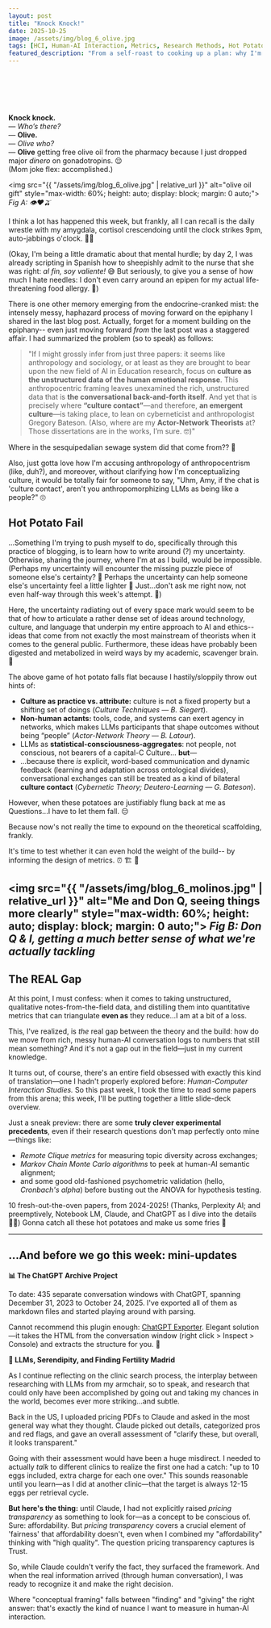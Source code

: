 ```yaml
---
layout: post
title: "Knock Knock!"
date: 2025-10-25
image: /assets/img/blog_6_olive.jpg
tags: [HCI, Human-AI Interaction, Metrics, Research Methods, Hot Potato Theory, Fertility Journey, Conceptual Framing]
featured_description: "From a self-roast to cooking up a plan: why I'm diving into Human-Computer Interaction research to find metrics that capture the messy, meaningful space between 'finding' and 'giving' the right answer."
---
```


<br>
<br>
<br>
<br>

**Knock knock.**  
— _Who’s there?_  
— **Olive.**  
— _Olive who?_  
— **Olive** getting free olive oil from the pharmacy because I just dropped major _dinero_ on gonadotropins. 😌  
(Mom joke flex: accomplished.)

<img src="{{ "/assets/img/blog_6_olive.jpg" | relative_url }}" alt="olive oil gift" style="max-width: 60%; height: auto; display: block; margin: 0 auto;">
*Fig A: 👁️❤️🫒*

I think a lot has happened this week, but frankly, all I can recall is the daily wrestle with my amygdala, cortisol crescendoing until the clock strikes 9pm, auto-jabbings o'clock. 💉💉 

(Okay, I'm being a little dramatic about that mental hurdle; by day 2, I was already scripting in Spanish how to sheepishly admit to the nurse that she was right: *al fin, soy valiente!* 😅 But seriously, to give you a sense of how much I hate needles: I don't even carry around an epipen for my actual life-threatening food allergy. 😬)

There is one other memory emerging from the endocrine-cranked mist: the intensely messy, haphazard process of moving forward on the epiphany I shared in the last blog post. Actually, forget for a moment building on the epiphany-- even just moving forward *from* the last post was a staggered affair. I had summarized the problem (so to speak) as follows: 

> "If I might grossly infer from just three papers: it seems like anthropology and sociology, or at least as they are brought to bear upon the new field of AI in Education research, focus on **culture as the unstructured data of the human emotional response**. This anthropocentric framing leaves unexamined the rich, unstructured data that is **the conversational back-and-forth itself**. And yet that is precisely where **“culture contact”**—and therefore, **an emergent culture**—is taking place, to lean on cyberneticist and anthropologist Gregory Bateson. (Also, where are my **Actor-Network Theorists** at? Those dissertations are in the works, I’m sure. 🤓)"

Where in the sesquipedalian sewage system did that come from?? 🚮 

Also, just gotta love how I'm accusing anthropology of anthropocentrism (like, duh?), and moreover, without clarifying how I'm conceptualizing culture, it would be totally fair for someone to say, "Uhm, Amy, if the chat is 'culture contact', aren't you anthropomorphizing LLMs as being like a people?" 🙄

## Hot Potato Fail 

...Something I'm trying to push myself to do, specifically through this practice of blogging, is to learn how to write around (?) my uncertainty. Otherwise, sharing the journey, where I'm at as I build, would be impossible. (Perhaps my uncertainty will encounter the missing puzzle piece of someone else's certainty? 🤞 Perhaps the uncertainty can help someone else's uncertainty feel a little lighter 🫶 Just...don't ask me right now, not even half-way through this week's attempt. 🫠)

Here, the uncertainty radiating out of every space mark would seem to be that of how to articulate a rather dense set of ideas around technology, culture, and language that underpin my entire approach to AI and ethics-- ideas that come from not exactly the most mainstream of theorists when it comes to the general public. 
Furthermore, these ideas have probably been digested and metabolized in weird ways by my academic, scavenger brain. 🦝 

The above game of hot potato falls flat because I hastily/sloppily throw out hints of: 
- **Culture as practice vs. attribute:** culture is not a fixed property but a shifting set of doings (_Culture Techniques — B. Siegert_).
- **Non-human actants:** tools, code, and systems can exert agency in networks, which makes LLMs participants that shape outcomes without being “people” (_Actor-Network Theory — B. Latour_).
- LLMs as **statistical-consciousness-aggregates**: not people, not conscious, not bearers of a capital-C Culture... **but**—
- ...because there _is_ explicit, word-based communication and dynamic feedback (learning and adaptation across ontological divides), conversational exchanges can still be treated as a kind of bilateral **culture contact** (_Cybernetic Theory; Deutero-Learning — G. Bateson_).

However, when these potatoes are justifiably flung back at me as Questions...I have to let them fall. 😔

Because now's not really the time to expound on the theoretical scaffolding, frankly. 

It's time to test whether it can even hold the weight of the build-- by informing the design of metrics. ⏰ 🏗️ 📐

<img src="{{ "/assets/img/blog_6_molinos.jpg" | relative_url }}" alt="Me and Don Q, seeing things more clearly" style="max-width: 60%; height: auto; display: block; margin: 0 auto;">
*Fig B: Don Q & I, getting a much better sense of what we're actually tackling*
---

## The REAL Gap

At this point, I must confess: when it comes to taking unstructured, qualitative notes-from-the-field data, and distilling them into quantitative metrics that can triangulate **even as** they reduce...I am at a bit of a loss.

This, I've realized, is _the_ real gap between the theory and the build: how do we move from rich, messy human-AI conversation logs to numbers that still mean something? And it's not a gap out in the field—just in my current knowledge.

It turns out, of course, there's an entire field obsessed with exactly this kind of translation—one I hadn't properly explored before: _Human-Computer Interaction Studies._ So this past week, I took the time to read some papers from this arena; this week, I'll be putting together a little slide-deck overview.

Just a sneak preview: there are some **truly clever experimental precedents**, even if their research questions don't map perfectly onto mine—things like:

- _Remote Clique metrics_ for measuring topic diversity across exchanges;
- _Markov Chain Monte Carlo algorithms_ to peek at human-AI semantic alignment;
- and some good old-fashioned psychometric validation (hello, _Cronbach's alpha_) before busting out the ANOVA for hypothesis testing.

10 fresh-out-the-oven papers, from 2024-2025! (Thanks, Perplexity AI; and preemptively, Notebook LM, Claude, and ChatGPT as I dive into the details 🦾💪) Gonna catch all these hot potatoes and make us some fries 🍟

---
## ...And before we go this week: mini-updates

**📊 The ChatGPT Archive Project**

To date: 435 separate conversation windows with ChatGPT, spanning December 31, 2023 to October 24, 2025. I've exported all of them as markdown files and started playing around with parsing.

Cannot recommend this plugin enough: [ChatGPT Exporter](https://chromewebstore.google.com/detail/chatgpt-exporter-chatgpt/ilmdofdhpnhffldihboadndccenlnfll). Elegant solution—it takes the HTML from the conversation window (right click > Inspect > Console) and extracts the structure for you. 🙏

**🏥 LLMs, Serendipity, and Finding Fertility Madrid**

As I continue reflecting on the clinic search process, the interplay between researching with LLMs from my armchair, so to speak, and research that could only have been accomplished by going out and taking my chances in the world, becomes ever more striking...and subtle.

Back in the US, I uploaded pricing PDFs to Claude and asked in the most general way what they thought. Claude picked out details, categorized pros and red flags, and gave an overall assessment of "clarify these, but overall, it looks transparent."

Going with their assessment would have been a huge misdirect. I needed to actually _talk_ to different clinics to realize the first one had a catch: "up to 10 eggs included, extra charge for each one over." This sounds reasonable until you learn—as I did at another clinic—that the target is always 12-15 eggs per retrieval cycle.

**But here's the thing:** until Claude, I had not explicitly raised _pricing transparency_ as something to look for—as a concept to be conscious of. Sure: affordability. But _pricing transparency_ covers a crucial element of 'fairness' that affordability doesn't, even when I combined my "affordability" thinking with "high quality". The question pricing transparency captures is Trust.

So, while Claude couldn't verify the fact, they surfaced the framework. And when the real information arrived (through human conversation), I was ready to recognize it and make the right decision.

Where "conceptual framing" falls between "finding" and "giving" the right answer: that's exactly the kind of nuance I want to measure in human-AI interaction.
